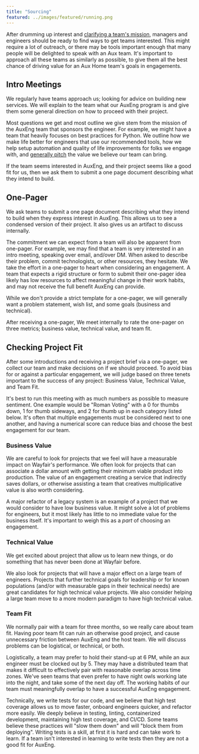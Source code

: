 ```yaml
---
title: "Sourcing"
featured: ../images/featured/running.png
---
```


After drumming up interest and [clarifying a team's mission](../expectations),
managers and engineers should be ready to find ways to get teams interested.
This might require a lot of outreach, or there may be tools important enough
that many people will be delighted to speak with an Aux team. It's important to
approach all these teams as similarly as possible, to give them all the best
chance of driving value for an Aux Home team's goals in engagements.

## Intro Meetings

We regularly have teams approach us; looking for advice on building new
services. We will explain to the team what our AuxEng program is and give them
some general direction on how to proceed with their project.

Most questions we get and most outline we give stem from the mission of the
AuxEng team that sponsors the engineer. For example, we might have a team that
heavily focuses on best practices for Python. We outline how we make life better
for engineers that use our recommended tools, how we help setup automation and
quality of life improvements for folks we engage with, and [generally
pitch](../expectations#prepare-the-pitch) the value we believe our team can
bring.

If the team seems interested in AuxEng, and their project seems like a good fit
for us, then we ask them to submit a one page document describing what they
intend to build.

## One-Pager

We ask teams to submit a one page document describing what they intend to build
when they express interest in AuxEng. This allows us to see a condensed version
of their project. It also gives us an artifact to discuss internally.

The commitment we can expect from a team will also be apparent from one-pager.
For example, we may find that a team is very interested in an intro meeting,
speaking over email, and/over DM. When asked to describe their problem, commit
technologists, or other resources, they hesitate. We take the effort in a
one-pager to heart when considering an engagement. A team that expects a rigid
structure or form to submit their one-pager idea likely has low resources to
affect meaningful change in their work habits, and may not receive the full
benefit AuxEng can provide.

While we don't provide a strict template for a one-pager, we will generally want
a problem statement, wish list, and some goals (business and technical).

After receiving a one-pager, We meet internally to rate the one-pager on three
metrics; business value, technical value, and team fit.

## Checking Project Fit

After some introductions and receiving a project brief via a one-pager, we
collect our team and make decisions on if we should proceed. To avoid bias for
or against a particular engagement, we will judge based on three tenets
important to the success of any project: Business Value, Technical Value, and
Team Fit.

It's best to run this meeting with as much numbers as possible to measure
sentiment. One example would be "Roman Voting" with a 0 for thumbs down, 1 for
thumb sideways, and 2 for thumb up in each category listed below. It's often
that multiple engagements must be considered next to one another, and having a
numerical score can reduce bias and choose the best engagement for our team.

### Business Value

We are careful to look for projects that we feel will have a measurable impact
on Wayfair's performance. We often look for projects that can associate a dollar
amount with getting their minimum viable product into production. The value of
an engagement creating a service that indirectly saves dollars, or otherwise
assisting a team that creatives multiplicative value is also worth considering.

A major refactor of a legacy system is an example of a project that we would
consider to have low business value. It might solve a lot of problems for
engineers, but it most likely has little to no immediate value for the business
itself. It's important to weigh this as a _part_ of choosing an engagement.

### Technical Value

We get excited about project that allow us to learn new things, or do something
that has never been done at Wayfair before.

We also look for projects that will have a major effect on a large team of
engineers. Projects that further technical goals for leadership or for known
populations (and/or with measurable gaps in their technical needs) are great
candidates for high technical value projects. We also consider helping a large
team move to a more modern paradigm to have high technical value.

### Team Fit

We normally pair with a team for three months, so we really care about team fit.
Having poor team fit can ruin an otherwise good project, and cause unnecessary
friction between AuxEng and the host team. We will discuss problems can be
logistical, or technical, or both.

Logistically, a team may prefer to hold their stand-up at 6 PM, while an aux
engineer must be clocked out by 5. They may have a distributed team that makes
it difficult to effectively pair with reasonable overlap across time zones.
We've seen teams that even prefer to have night owls working late into the
night, and take some of the next day off. The working habits of our team must
meaningfully overlap to have a successful AuxEng engagement.

Technically, we write tests for our code, and we believe that high test coverage
allows us to move faster, onboard engineers quicker, and refactor more easily.
We deeply believe in testing, linting, containerized development, maintaining
high test coverage, and CI/CD. Some teams believe these practices will "slow
them down" and will "block them from deploying". Writing tests is a skill, at
first it is hard and can take work to learn. If a team isn't interested in
learning to write tests then they are not a good fit for AuxEng.
